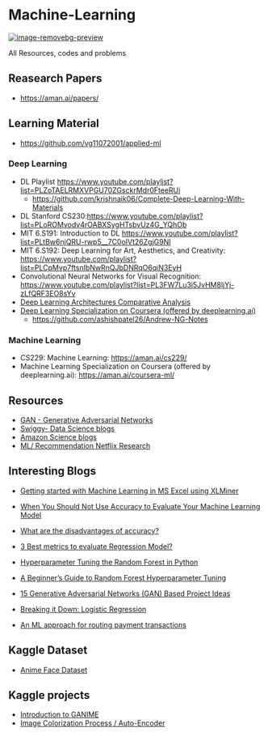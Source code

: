 # Machine-Learning
[![image-removebg-preview](https://user-images.githubusercontent.com/67424390/207838604-7743996b-f01f-4537-9f2c-17257309d00e.png)](https://chart-studio.plotly.com/create/?fid=SolClover:53#/)

All Resources, codes and problems

## Reasearch Papers
* https://aman.ai/papers/

## Learning Material
* https://github.com/vg11072001/applied-ml

 ### Deep Learning 
   * DL Playlist https://www.youtube.com/playlist?list=PLZoTAELRMXVPGU70ZGsckrMdr0FteeRUi 
     * https://github.com/krishnaik06/Complete-Deep-Learning-With-Materials
   * DL Stanford CS230:https://www.youtube.com/playlist?list=PLoROMvodv4rOABXSygHTsbvUz4G_YQhOb 
   * MIT 6.S191: Introduction to DL https://www.youtube.com/playlist?list=PLtBw6njQRU-rwp5__7C0oIVt26ZgjG9NI
   * MIT 6.S192: Deep Learning for Art, Aesthetics, and Creativity: https://www.youtube.com/playlist?list=PLCpMvp7ftsnIbNwRnQJbDNRqO6qiN3EyH 
   * Convolutional Neural Networks for Visual Recognition: https://www.youtube.com/playlist?list=PL3FW7Lu3i5JvHM8ljYj-zLfQRF3EO8sYv
   * [Deep Learning Architectures Comparative Analysis](https://aman.ai/primers/ai/dl-comp/)
   * [Deep Learning Specialization on Coursera (offered by deeplearning.ai)](https://aman.ai/coursera-dl/)
      * https://github.com/ashishpatel26/Andrew-NG-Notes

 ### Machine Learning
   * CS229: Machine Learning: https://aman.ai/cs229/
   * Machine Learning Specialization on Coursera (offered by deeplearning.ai): https://aman.ai/coursera-ml/
 

## Resources
* [GAN - Generative Adversarial Networks](https://drive.google.com/file/d/1Gm4hNSXY03DrYDU4rh0NRlDcXo20a3pL/view)
* [Swiggy- Data Science blogs](https://bytes.swiggy.com/tagged/swiggy-data-science)
* [Amazon Science blogs](https://www.amazon.science/blog?q=&f0=0000016e-2ff1-d205-a5ef-aff9651e0000&f1=0000016e-4373-de2e-a76e-cff717cf0000&f1=0000016e-39f9-d205-a5ef-bff9944b0000&s=0&expandedFilters=Research%2520area%2CTag%2CConference%2CAuthor%2CDate%2C)
* [ML/ Recommendation Netflix Research](https://research.netflix.com/research-area/machine-learning)

## Interesting Blogs
* [Getting started with Machine Learning in MS Excel using XLMiner](https://www.analyticsvidhya.com/blog/2015/11/started-machine-learning-ms-excel-xl-miner/)
* [When You Should Not Use Accuracy to Evaluate Your Machine Learning Model](https://towardsdatascience.com/when-you-should-not-use-accuracy-to-evaluate-your-machine-learning-model-4d58f16968e6)
* [What are the disadvantages of accuracy?](https://datascience.stackexchange.com/questions/110124/what-are-the-disadvantages-of-accuracy)
* [3 Best metrics to evaluate Regression Model?](https://towardsdatascience.com/what-are-the-best-metrics-to-evaluate-your-regression-model-418ca481755b)
* [Hyperparameter Tuning the Random Forest in Python](https://towardsdatascience.com/hyperparameter-tuning-the-random-forest-in-python-using-scikit-learn-28d2aa77dd74)
* [A Beginner’s Guide to Random Forest Hyperparameter Tuning](https://www.analyticsvidhya.com/blog/2020/03/beginners-guide-random-forest-hyperparameter-tuning/)
* [15 Generative Adversarial Networks (GAN) Based Project Ideas](https://www.projectpro.io/article/generative-adversarial-networks-gan-based-projects-to-work-on/530)
* [Breaking it Down: Logistic Regression](https://towardsdatascience.com/breaking-it-down-logistic-regression-e5c3f1450bd)

* [An ML approach for routing payment transactions](https://bytes.swiggy.com/an-ml-approach-for-routing-payment-transactions-5a14efb643a8)
## Kaggle Dataset
* [Anime Face Dataset](https://www.kaggle.com/datasets/splcher/animefacedataset/code?datasetId=379764&sortBy=voteCount)

## Kaggle projects
* [Introduction to GANIME](https://www.kaggle.com/code/mrigendraagrawal/introduction-to-ganime)
* [Image Colorization Process / Auto-Encoder](https://www.kaggle.com/code/brsdincer/image-colorization-process-auto-encoder)
